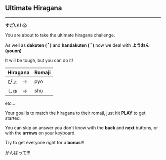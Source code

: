 ## Ultimate Hiragana

---

**すごい!!** 😱

You are about to take the ultimate hiragana challenge.

As well as **dakuten ( ﾞ)** and **handakuten ( ﾟ)** now we deal with
**ようおん (youon)**

It will be tough, but you can do it!

| Hiragana | Romaji |
| ----------  | ----- |
| ぴょ　-> | pyo |
| しゅ　-> | shu |

etc...

Your goal is to match the hiragana to their romaji, just hit **PLAY** to get started.

You can skip an answer you don't know with the **back** and **next** buttons, or with the **arrows** on your keyboard.

Try to get everyone right for a **bonus**!!!

がんばって!!!
